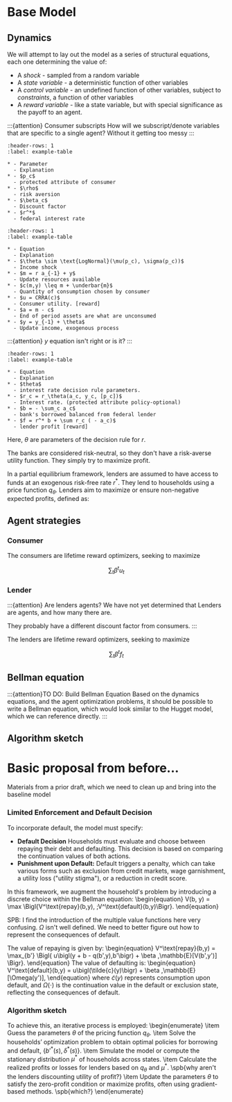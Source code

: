 # Base Model


## Dynamics

We will attempt to lay out the model as a series of structural equations,
each one determining the value of:

- A *shock* - sampled from a random variable
- A *state variable* - a deterministic function of other variables
- A *control variable* - an undefined function of other variables, subject to *constraints*, a function of other variables
- A *reward variable* - like a state variable, but with special significance as the payoff to an agent.

:::{attention} Consumer subscripts
How will we subscript/denote variables that are specific to a single agent? Without it getting too messy
:::

```{list-table} Parameters
:header-rows: 1
:label: example-table

* - Parameter
  - Explanation
* - $p_c$
  - protected attribute of consumer
* - $\rho$
  - risk aversion
* - $\beta_c$
  - Discount factor
* - $r^*$
  - federal interest rate
```

```{list-table} Consumer dynamics
:header-rows: 1
:label: example-table

* - Equation
  - Explanation
* - $\theta \sim \text{LogNormal}(\mu(p_c), \sigma(p_c))$
  - Income shock
* - $m = r a_{-1} + y$
  - Update resources available
* - $c(m,y) \leq m + \underbar{m}$
  - Quantity of consumption chosen by consumer
* - $u = CRRA(c)$
  - Consumer utility. [reward]
* - $a = m - c$
  - End of period assets are what are unconsumed
* - $y = y_{-1} + \theta$
  - Update income, exogenous process
```

:::{attention} $y$ equation isn't right
or is it?
:::


```{list-table} lender dynamics
:header-rows: 1
:label: example-table

* - Equation
  - Explanation
* - $theta$
  - interest rate decision rule parameters.
* - $r_c = r_\theta(a_c, y_c, [p_c])$
  - Interest rate. (protected attribute policy-optional)
* - $b = - \sum_c a_c$
  - bank's borrowed balanced from federal lender
* - $f = r^* b + \sum r_c ( - a_c)$
  - lender profit [reward]
```

Here, $\theta$ are parameters of the decision rule for $r$.

The banks are considered risk-neutral, so they don't have a risk-averse utility function.
They simply try to maximize profit.


In a partial equilibrium framework, lenders are assumed to have access to funds at an exogenous risk-free rate $r^*$. They lend to households using a price function $q_\theta$. Lenders aim to maximize or ensure non-negative expected profits, defined as:



## Agent strategies

### Consumer

The consumers are lifetime reward optimizers, seeking to maximize

$$\sum_t \beta^t u_t$$

### Lender

:::{attention} Are lenders agents?
We have not yet determined that Lenders are agents, and how many there are.

They probably have a different discount factor from consumers.
:::

The lenders are lifetime reward optimizers, seeking to maximize

$$\sum_t \beta^t f_t$$

## Bellman equation


:::{attention}TO DO: Build Bellman Equation
Based on the dynamics equations, and the agent optimization problems, it should be possible to write a Bellman equation, which would look similar to the Hugget model, which we can reference directly.
:::


## Algorithm sketch


# Basic proposal from before...

Materials from a prior draft, which we need to clean up and bring into the baseline model

### Limited Enforcement and Default Decision

To incorporate default, the model must specify:

- **Default Decision** Households must evaluate and choose between repaying their debt and defaulting. This decision is based on comparing the continuation values of both actions.
- **Punishment upon Default:** Default triggers a penalty, which can take various forms such as exclusion from credit markets, wage garnishment, a utility loss ("utility stigma"), or a reduction in credit score.


In this framework, we augment the household's problem by introducing a discrete choice within the Bellman equation:
\begin{equation}
V(b, y) = \max \Bigl\{V^\text{repay}(b,y), \;V^\text{default}(b,y)\Bigr\}.
\end{equation}

SPB: I find the introduction of the multiple value functions here very confusing.  $\Omega$ isn't well defined. We need to better figure out how to represent the consequences of default.

The value of repaying is given by:
\begin{equation}
V^\text{repay}(b,y) = \max_{b'} \Bigl\{
    u\bigl(y + b - q(b',y)\,b'\bigr)
    + \beta \,\mathbb{E}[V(b',y')]
  \Bigr\}.
\end{equation}
The value of defaulting is:
\begin{equation}
V^\text{default}(b,y) = u\bigl(\tilde{c}(y)\bigr) + \beta \,\mathbb{E}[\Omega(y')],
\end{equation}
where $\tilde{c}(y)$ represents consumption upon default, and $\Omega(\cdot)$ is the continuation value in the default or exclusion state, reflecting the consequences of default.


### Algorithm sketch

To achieve this, an iterative process is employed:
\begin{enumerate}
    \item Guess the parameters $\theta$ of the pricing function $q_\theta$.
    \item Solve the households’ optimization problem to obtain optimal policies for borrowing and default, $\{b'^*(s), \delta^*(s)\}$.
    \item Simulate the model or compute the stationary distribution $\mu^*$ of households across states.
    \item Calculate the realized profits or losses for lenders based on $q_\theta$ and $\mu^*$. \spb{why aren't the lenders discounting utility of profit?}
    \item Update the parameters $\theta$ to satisfy the zero-profit condition or maximize profits, often using gradient-based methods. \spb{which?}
\end{enumerate}
